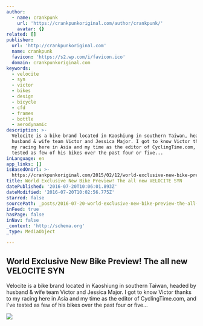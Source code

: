 ```yaml
---
author:
  - name: crankpunk
    url: 'https://crankpunkoriginal.com/author/crankpunk/'
    avatar: {}
related: []
publisher:
  url: 'http://crankpunkoriginal.com'
  name: crankpunk
  favicon: 'https://s2.wp.com/i/favicon.ico'
  domain: crankpunkoriginal.com
keywords:
  - velocite
  - syn
  - victor
  - bikes
  - design
  - bicycle
  - cfd
  - frames
  - bottle
  - aerodynamic
description: >-
  Velocite is a bike brand located in Kaoshiung in southern Taiwan, headed by
  husband & wife team Victor and Jessica Major. I got to know Victor thanks to
  my racing here in Asia and my time as the editor of CyclingTime.com, and I've
  tested as few of his bikes over the past four or five...
inLanguage: en
app_links: []
isBasedOnUrl: >-
  https://crankpunkoriginal.com/2015/02/12/world-exclusive-new-bike-preview-the-all-new-velocite-syn/
title: World Exclusive New Bike Preview! The all new VELOCITE SYN
datePublished: '2016-07-20T10:06:01.893Z'
dateModified: '2016-07-20T10:02:56.775Z'
starred: false
sourcePath: _posts/2016-07-20-world-exclusive-new-bike-preview-the-all-new-velocite-syn.md
inFeed: true
hasPage: false
inNav: false
_context: 'http://schema.org'
_type: MediaObject

---
```

<article style=""><h1>World Exclusive New Bike Preview! The all new VELOCITE SYN</h1><p>Velocite is a bike brand located in Kaoshiung in southern Taiwan, headed by husband &amp; wife team Victor and Jessica Major. I got to know Victor thanks to my racing here in Asia and my time as the editor of CyclingTime.com, and I've tested as few of his bikes over the past four or five...</p><img src="https://crankpunk.files.wordpress.com/2015/02/screen-shot-2015-02-12-at-15-05-37.png?w=830" /></article>